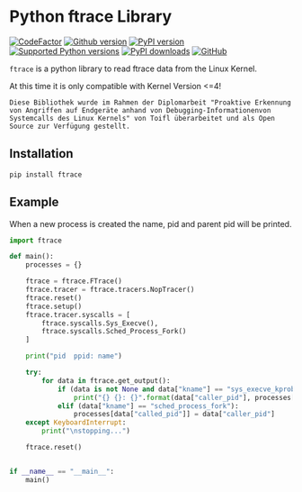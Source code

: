 # Python ftrace Library

[![CodeFactor](https://www.codefactor.io/repository/github/manfred-kaiser/python-ftrace/badge)](https://www.codefactor.io/repository/github/manfred-kaiser/python-ftrace)
[![Github version](https://img.shields.io/github/v/release/manfred-kaiser/python-ftrace?label=github&logo=github)](https://github.com/manfred-kaiser/python-ftrace/releases)
[![PyPI version](https://img.shields.io/pypi/v/ftrace.svg?logo=pypi&logoColor=FFE873)](https://pypi.org/project/ftrace/)
[![Supported Python versions](https://img.shields.io/pypi/pyversions/ftrace.svg?logo=python&logoColor=FFE873)](https://pypi.org/project/ftrace/)
[![PyPI downloads](https://img.shields.io/pypi/dm/ftrace.svg)](https://pypistats.org/packages/ftrace)
[![GitHub](https://img.shields.io/github/license/manfred-kaiser/python-ftrace.svg)](LICENSE)

`ftrace` is a python library to read ftrace data from the Linux Kernel.

At this time it is only compatible with Kernel Version <=4!

```Diese Bibliothek wurde im Rahmen der Diplomarbeit "Proaktive Erkennung von Angriffen auf Endgeräte anhand von Debugging-Informationenvon Systemcalls des Linux Kernels" von Toifl überarbeitet und als Open Source zur Verfügung gestellt.```


## Installation

`pip install ftrace`


## Example

When a new process is created the name, pid and parent pid will be printed.

```python
import ftrace

def main():
    processes = {}

    ftrace = ftrace.FTrace()
    ftrace.tracer = ftrace.tracers.NopTracer()
    ftrace.reset()
    ftrace.setup()
    ftrace.tracer.syscalls = [
        ftrace.syscalls.Sys_Execve(),
        ftrace.syscalls.Sched_Process_Fork()
    ]

    print("pid  ppid: name")

    try:
        for data in ftrace.get_output():
            if (data is not None and data["kname"] == "sys_execve_kprobe"):
                print("{} {}: {}".format(data["caller_pid"], processes[data["caller_pid"]] if (data["caller_pid"] in processes) else "----", data["filename"]))
            elif (data["kname"] == "sched_process_fork"):
                processes[data["called_pid"]] = data["caller_pid"]
    except KeyboardInterrupt:
        print("\nstopping...")

    ftrace.reset()


if __name__ == "__main__":
    main()
```
